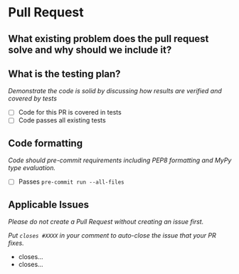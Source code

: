 # Pull Request

## What existing problem does the pull request solve and why should we include it?

## What is the testing plan?

*Demonstrate the code is solid by discussing how results are verified and covered by tests*

- [ ] Code for this PR is covered in tests
- [ ] Code passes all existing tests

## Code formatting

*Code should pre-commit requirements including PEP8 formatting and MyPy type evaluation.*

- [ ] Passes `pre-commit run --all-files`

## Applicable Issues

*Please do not create a Pull Request without creating an issue first.*

*Put `closes #XXXX` in your comment to auto-close the issue that your PR fixes.*

- closes...
- closes...
